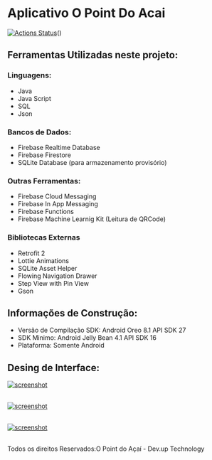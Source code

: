 # Aplicativo O Point Do Acai
[![Actions Status][gh-actions-badge]][gh-actions]()

## Ferramentas Utilizadas neste projeto:
### Linguagens:
- Java
- Java Script
- SQL
- Json

### Bancos de Dados:
- Firebase Realtime Database
- Firebase Firestore
- SQLite Database (para armazenamento provisório)

### Outras Ferramentas:
- Firebase Cloud Messaging
- Firebase In App Messaging
- Firebase Functions
- Firebase Machine Learnig Kit (Leitura de QRCode)

### Bibliotecas Externas
- Retrofit 2
- Lottie Animations
- SQLite Asset Helper
- Flowing Navigation Drawer
- Step View with Pin View
- Gson


## Informações de Construção:
- Versão de Compilação SDK: Android Oreo 8.1 API SDK 27
- SDK Minimo: Android Jelly Bean 4.1 API SDK 16
- Plataforma: Somente Android


## Desing de Interface:

<a href="https://imgbb.com/"><img src="https://image.ibb.co/kz5tnK/screenshot.png" alt="screenshot" border="0"></a><br /><a target='_blank' href='https://poetandpoem.com/interpretation-death-not-proud-donne'></a><br />


<a href="https://imgbb.com/"><img src="https://image.ibb.co/chs0Zz/screenshot.png" alt="screenshot" border="0"></a><br /><a target='_blank' href='https://poetandpoem.com/interpretation-death-not-proud-donne'></a><br />




<a href="https://imgbb.com/"><img src="https://image.ibb.co/j7PxEz/screenshot.png" alt="screenshot" border="0"></a><br /><a target='_blank' href='https://poetandpoem.com/interpretation-death-not-proud-donne'></a><br />


Todos os direitos Reservados:O Point do Açaí - Dev.up Technology

[gh-actions]: https://github.com/firebase/FirebaseUI-Android/actions
[gh-actions-badge]: https://github.com/firebase/FirebaseUI-Android/workflows/Android%20CI/badge.svg
